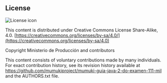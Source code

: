 ## License
![License icon](https://licensebuttons.net/l/by-sa/3.0/88x31.png)

This content is distributed under Creative Commons License Share-Alike, 4.0. [https://creativecommons.org/licenses/by-sa/4.0/](https://creativecommons.org/licenses/by-sa/4.0)

Copyright Ministerio de Producción and contributors

This content consists of voluntary contributions made by many
individuals. For exact contribution history, see its revision history
available at https://github.com/mumukiproject/mumuki-guia-java-2-do-examen-111-mil and the AUTHORS.txt file.

